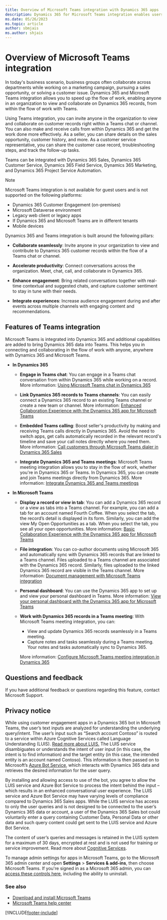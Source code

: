 ```yaml
---
title: Overview of Microsoft Teams integration with Dynamics 365 apps
description: Dynamics 365 for Microsoft Teams integration enables users to easily work with customer engagement apps and share files directly from Microsoft Teams.
ms.date: 05/26/2023
ms.topic: article
author: sbmjais
ms.author: shjais
---
```


# Overview of Microsoft Teams integration

In today's business scenario, business groups often collaborate across departments while working on a marketing campaign, pursuing a sales opportunity, or solving a customer issue. Dynamics 365 and Microsoft Teams integration allows you to speed up the flow of work, enabling anyone in an organization to view and collaborate on Dynamics 365 records, from within the flow of work with Teams. 

Using Teams integration, you can invite anyone in the organization to view and collaborate on customer records right within a Teams chat or channel. You can also make and receive calls from within Dynamics 365 and get the work done more effectively. As a seller, you can share details on the sales opportunity, customer history, and more. As a customer service representative, you can share the customer case record, troubleshooting steps, and track the follow-up tasks.

Teams can be integrated with Dynamics 365 Sales, Dynamics 365 Customer Service, Dynamics 365 Field Service, Dynamics 365 Marketing, and Dynamics 365 Project Service Automation.

> [!NOTE]
> Microsoft Teams integration is not available for guest users and is not supported on the following platforms: 
>- Dynamics 365 Customer Engagement (on-premises)
>- Microsoft Dataverse environment
>- Legacy web client or legacy apps
>- If Dynamics 365 and Microsoft Teams are in different tenants
>- Mobile devices


Dynamics 365 and Teams integration is built around the following pillars:

- **Collaborate seamlessly**: Invite anyone in your organization to view and contribute to Dynamics 365 customer records within the flow of a Teams chat or channel.

- **Accelerate productivity**: Connect conversations across the organization. Meet, chat, call, and collaborate in Dynamics 365.

- **Enhance engagement**: Bring related conversations together with real-time contextual and suggested chats, and capture customer sentiment to stay in tune with their needs. 

- **Integrate experiences**: Increase audience engagement during and after events across multiple channels with engaging content and recommendations.


## Features of Teams integration

Microsoft Teams is integrated into Dynamics 365 and additional capabilities are added to bring Dynamics 365 data into Teams. This helps you in connecting and collaborating in the flow of work with anyone, anywhere with Dynamics 365 and Microsoft Teams.

- **In Dynamics 365**

  - **Engage in Teams chat**: You can engage in a Teams chat conversation from within Dynamics 365 while working on a record. More information: [Using Microsoft Teams chat in Dynamics 365](../sales/teams-integration/using-teams-chat-in-dynamics.md)

  - **Link Dynamics 365 records to Teams channels**: You can easily connect a Dynamics 365 record to an existing Teams channel or create a new team or channel. More information: [Enhanced Collaboration Experience with the Dynamics 365 app for Microsoft Teams](../sales/teams-integration/teams-collaboration-enhanced-experience.md)

  - **Embedded Teams calling**: Boost seller's productivity by making and receiving Teams calls directly in Dynamics 365. Avoid the need to switch apps, get calls automatically recorded in the relevant record's timeline and save your call notes directly where you need them.  More information: [Call customers through Microsoft Teams dialer in Dynamics 365 Sales](../sales/call-using-microsoft-teams.md)
  
  - **Integrate Dynamics 365 and Teams meetings**: Microsoft Teams meeting integration allows you to stay in the flow of work, whether you're in Dynamics 365 or Teams. In Dynamics 365, you can create and join Teams meetings directly from Dynamics 365. More information: [Integrate Dynamics 365 and Teams meetings](../sales/teams-integration/teams-meeting-integration.md)

- **In Microsoft Teams**

  - **Display a record or view in tab**: You can add a Dynamics 365 record or a view as tabs into a Teams channel. For example, you can add a tab for an account named Fourth Coffee. When you select the tab, the record’s detail is displayed in its form. Similarly, you can add the view My Open Opportunities as a tab. When you select the tab, you see all your open opportunities. More information: [Basic Collaboration Experience with the Dynamics 365 app for Microsoft Teams](../sales/teams-integration/teams-collaboration.md)

  - **File integration**: You can co-author documents using Microsoft 365 and automatically sync with Dynamics 365 records that are linked to a Teams channel. Files uploaded to a Teams channel are associated with the Dynamics 365 record. Similarly, files uploaded to the linked Dynamics 365 record are visible in the Teams channel. More information: [Document management with Microsoft Teams integration](teams-doc-management.md)

  - **Personal dashboard**: You can use the Dynamics 365 app to set up and view your personal dashboard in Teams. More information: [View your personal dashboard with the Dynamics 365 app for Microsoft Teams](teams-personal-use.md)
  
  - **Work with Dynamics 365 records in a Teams meeting**: With Microsoft Teams meeting integration, you can:
      - View and update Dynamics 365 records seamlessly in a Teams meeting.
      - Capture notes and tasks seamlessly during a Teams meeting. Your notes and tasks automatically sync to Dynamics 365.
    
    More information: [Configure Microsoft Teams meeting integration in Dynamics 365](teams-meeting-integration.md)



## Questions and feedback

 If you have additional feedback or questions regarding this feature, contact Microsoft Support.

## Privacy notice

While using customer engagement apps in a Dynamics 365 bot in Microsoft Teams, the user’s text inputs are analyzed for understanding the underlying query/intent. The user’s input such as “Search account Contoso” is routed to a service within Azure Cognitive Services called Language Understanding (LUIS). [Read more about LUIS.](https://www.luis.ai/) The LUIS service disambiguates or understands the intent of user input (in this case, the intent is to find information) and the target entity (in this case, the intended entity is an account named Contoso). This information is then passed on to Microsoft’s [Azure Bot Service](https://azure.microsoft.com/services/bot-service/), which interacts with Dynamics 365 data and retrieves the desired information for the user query.

By installing and allowing access to use of the bot, you agree to allow the LUIS service and Azure Bot Service to process the intent behind the input – which results in an enhanced conversational user experience. The LUIS service and Azure Bot Service may have varying levels of compliance compared to Dynamics 365 Sales apps. While the LUIS service has access to only the user queries and is not designed to be connected to the user’s Dynamics 365 data or account, a user of the Dynamics 365 Sales bot could voluntarily enter a query containing Customer Data, Personal Data or other data and such query content could get sent to the LUIS service and Azure Bot Service. 

The content of user’s queries and messages is retained in the LUIS system for a maximum of 30 days, encrypted at rest and is not used for training or service improvement. Read more about [Cognitive Services](https://azure.microsoft.com/services/cognitive-services/language-understanding-intelligent-service/). 

To manage admin settings for apps in Microsoft Teams, go to the Microsoft 365 admin center and open **Settings** > **Services & add-ins**, then choose Microsoft Teams. If you're signed in as a Microsoft 365 admin, you can [access these controls here](https://admin.microsoft.com/adminportal/home#/Settings/ServicesAndAddIns), including the ability to uninstall.


### See also
- [Download and install Microsoft Teams](https://support.office.com/article/download-and-install-microsoft-teams-422bf3aa-9ae8-46f1-83a2-e65720e1a34d)
- [Microsoft Teams help center](https://support.office.com/teams)



[!INCLUDE[footer-include](../includes/footer-banner.md)]
